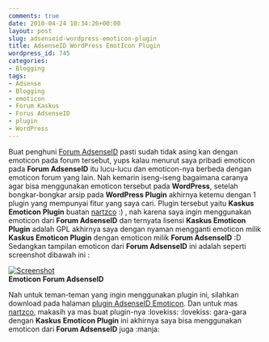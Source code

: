 ```yaml
---
comments: true
date: 2010-04-24 10:34:26+00:00
layout: post
slug: adsenseid-wordpress-emoticon-plugin
title: AdsenseID WordPress EmotIcon Plugin
wordpress_id: 745
categories:
- Blogging
tags:
- Adsense
- Blogging
- emoticon
- Forum Kaskus
- Forus AdsenseID
- plugin
- WordPress
---
```


Buat penghuni [Forum AdsenseID](http://www.adsense-id.com/forums/forum.php) pasti sudah tidak asing kan dengan emoticon pada forum tersebut, yups kalau menurut saya pribadi emoticon pada **Forum AdsenseID** itu lucu-lucu dan emoticon-nya berbeda dengan emoticon forum yang lain. Nah kemarin iseng-iseng bagaimana caranya agar bisa menggunakan emoticon tersebut pada **WordPress**, setelah bongkar-bongkar arsip pada **WordPress Plugin** akhirnya ketemu dengan 1 plugin yang mempunyai fitur yang saya cari. Plugin tersebut yaitu **Kaskus Emoticon Plugin** buatan [nartzco](http://nartzco.com/) :) , nah karena saya ingin menggunakan emoticon dari **Forum AdsenseID** dan ternyata lisensi **Kaskus Emoticon Plugin** adalah GPL akhirnya saya dengan nyaman mengganti emoticon milik **Kaskus Emoticon Plugin** dengan emoticon milik **Forum AdsenseID** :D Sedangkan tampilan emoticon dari **Forum AdsenseID** ini adalah seperti screenshot dibawah ini :

[![Screenshot](http://farm5.static.flickr.com/4031/4547246181_58f16366a8_o.png)](http://www.flickr.com/photos/10243554@N02/4547246181/)  
**Emoticon Forum AdsenseID**

Nah untuk teman-teman yang ingin menggunakan plugin ini, silahkan download pada halaman [plugin AdsenseID Emoticon](http://www.ziddu.com/download/9586662/adsenseid-emoticons.zip.html). Dan untuk mas [nartzco](http://nartzco.com/), makasih ya mas buat plugin-nya  :lovekiss:  :lovekiss: gara-gara dengan **Kaskus Emoticon Plugin** ini akhirnya saya bisa menggunakan emoticon dari **Forum AdsenseID** juga  :manja: 

